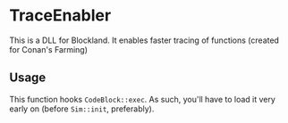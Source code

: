 # TraceEnabler
This is a DLL for Blockland. It enables faster tracing of functions (created for Conan's Farming)
## Usage
This function hooks `CodeBlock::exec`. As such, you'll have to load it very early on (before `Sim::init`, preferably).

